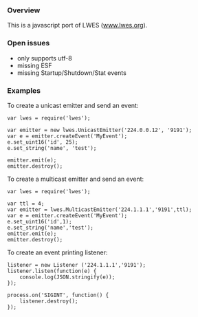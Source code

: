 ### Overview

This is a javascript port of LWES (www.lwes.org).

### Open issues

* only supports utf-8
* missing ESF
* missing Startup/Shutdown/Stat events

### Examples

To create a unicast emitter and send an event:

```
var lwes = require('lwes');

var emitter = new lwes.UnicastEmitter('224.0.0.12', '9191');
var e = emitter.createEvent('MyEvent');
e.set_uint16('id', 25);
e.set_string('name', 'test');

emitter.emit(e);
emitter.destroy();
```

To create a multicast emitter and send an event:

```
var lwes = require('lwes');

var ttl = 4;
var emitter = lwes.MulticastEmitter('224.1.1.1','9191',ttl);
var e = emitter.createEvent('MyEvent');
e.set_uint16('id',1);
e.set_string('name','test');
emitter.emit(e);
emitter.destroy();
```

To create an event printing listener:
```
listener = new Listener ('224.1.1.1','9191');
listener.listen(function(e) {
    console.log(JSON.stringify(e));
});

process.on('SIGINT', function() {
    listener.destroy();
});

```
